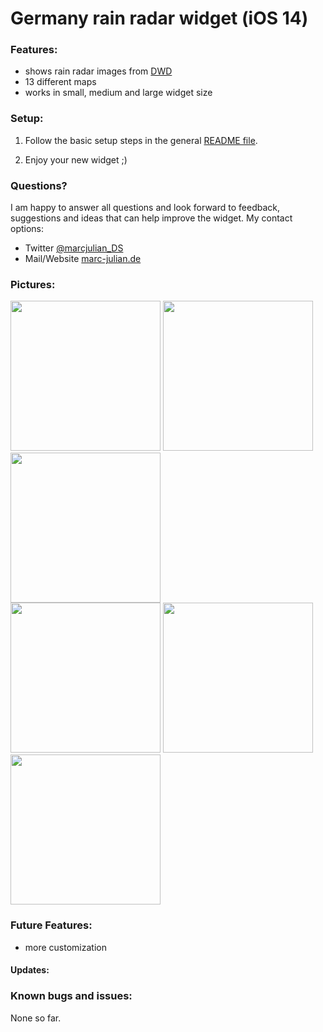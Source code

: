 # Germany rain radar widget (iOS 14)

### Features:
- shows rain radar images from <a href="">DWD</a>
- 13 different maps
- works in small, medium and large widget size

### Setup:
1. Follow the basic setup steps in the general <a href="https://github.com/marcjulianschwarz/scriptable-widgets/blob/main/README.md">README file</a>. 

3. Enjoy your new widget ;)

### Questions?
I am happy to answer all questions and look forward to feedback, suggestions and ideas that can help improve the widget.
My contact options:
- Twitter <a href="https://twitter.com/marcjulian_DS">@marcjulian_DS</a>
- Mail/Website <a href="https://www.marc-julian.de/">marc-julian.de</a>

### Pictures:

<div>
<img src = "https://github.com/marcjulianschwarz/scriptable-widgets/blob/main/germany-rain-radar/images/IMG_1563.PNG" width=240px>
<img src = "https://github.com/marcjulianschwarz/scriptable-widgets/blob/main/germany-rain-radar/images/IMG_1564.PNG" width=240px>
<img src = "https://github.com/marcjulianschwarz/scriptable-widgets/blob/main/germany-rain-radar/images/IMG_1565.PNG" width=240px>
</div>
<div>
<img src = "https://github.com/marcjulianschwarz/scriptable-widgets/blob/main/germany-rain-radar/images/IMG_1566.PNG" width=240px>
<img src = "https://github.com/marcjulianschwarz/scriptable-widgets/blob/main/germany-rain-radar/images/IMG_1567.PNG" width=240px>
<img src = "https://github.com/marcjulianschwarz/scriptable-widgets/blob/main/germany-rain-radar/images/IMG_1568.PNG" width=240px>
</div>

### Future Features:
- more customization

#### Updates:


### Known bugs and issues:
None so far.
